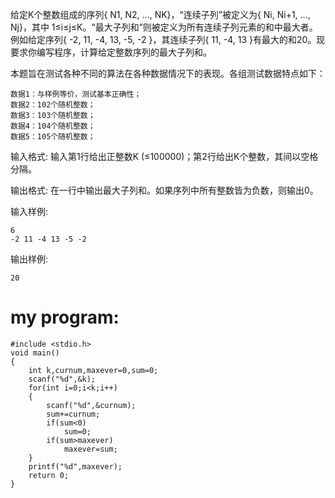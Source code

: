 给定K个整数组成的序列{ N1, N2, ..., NK}，“连续子列”被定义为{ Ni, Ni+1, ..., Nj}，其中 1≤i≤j≤K。“最大子列和”则被定义为所有连续子列元素的和中最大者。例如给定序列{ -2, 11, -4, 13, -5, -2 }，其连续子列{ 11, -4, 13 }有最大的和20。现要求你编写程序，计算给定整数序列的最大子列和。

本题旨在测试各种不同的算法在各种数据情况下的表现。各组测试数据特点如下：

    数据1：与样例等价，测试基本正确性；
    数据2：102个随机整数；
    数据3：103个随机整数；
    数据4：104个随机整数；
    数据5：105个随机整数；
输入格式:
输入第1行给出正整数K (≤100000)；第2行给出K个整数，其间以空格分隔。

输出格式:
在一行中输出最大子列和。如果序列中所有整数皆为负数，则输出0。

输入样例:
```
6
-2 11 -4 13 -5 -2
```
输出样例:
```
20
```

my program:
====
```
#include <stdio.h>
void main()
{
    int k,curnum,maxever=0,sum=0;
    scanf("%d",&k);
    for(int i=0;i<k;i++)
    {
        scanf("%d",&curnum);
        sum+=curnum;
        if(sum<0)
            sum=0;
        if(sum>maxever)
            maxever=sum;
    }
    printf("%d",maxever);
    return 0;
}
```
